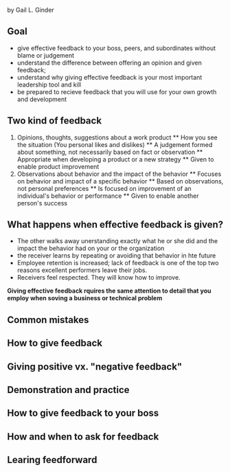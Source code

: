 by Gail L. Ginder

## Goal
* give effective feedback to your boss, peers, and subordinates without blame or judgement
* understand the difference between offering an opinion and given feedback;
* understand why giving effective feedback is your most important leadership tool and kill
* be prepared to recieve feedback that you will use for your own growth and development

## Two kind of feedback
1. Opinions, thoughts, suggestions about a work product
** How you see the situation (You personal likes and dislikes)
** A judgement formed about something, not necessarily based on fact or observation
** Appropriate when developing a product or a new strategy
** Given to enable product improvement
2. Observations about behavior and the impact of the behavior
** Focuses on behavior and impact of a specific behavior
** Based on observations, not personal preferences
** Is focused on improvement of an individual's behavior or performance
** Given to enable another person's success

## What happens when effective feedback is given?
* The other walks away unerstanding exactly what he or she did and the impact the behavior had on your or the organization
* the receiver learns by repeating or avoiding that behavior in hte future
* Employee retention is increased; lack of feedback is one of the top two reasons excellent performers leave their jobs.
* Receivers feel respected. They will know how to improve.

**Giving effective feedback rquires the same attention to detail that you employ when soving a business or technical problem**

## Common mistakes

## How to give feedback
## Giving positive vx. "negative feedback"
## Demonstration and practice
## How to give feedback to your boss
## How and when to ask for feedback
## Learing feedforward
